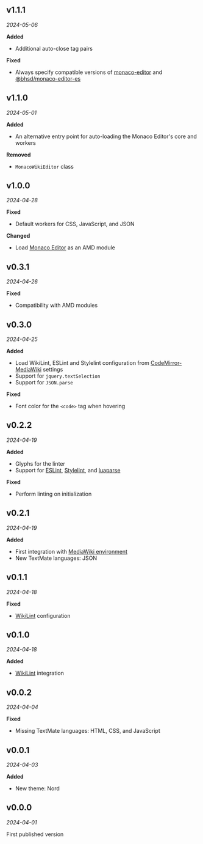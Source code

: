 ## v1.1.1

*2024-05-06*

**Added**

- Additional auto-close tag pairs

**Fixed**

- Always specify compatible versions of [monaco-editor](https://www.npmjs.com/package/monaco-editor) and [@bhsd/monaco-editor-es](https://www.npmjs.com/package/@bhsd/monaco-editor-es)

## v1.1.0

*2024-05-01*

**Added**

- An alternative entry point for auto-loading the Monaco Editor's core and workers

**Removed**

- `MonacoWikiEditor` class

## v1.0.0

*2024-04-28*

**Fixed**

- Default workers for CSS, JavaScript, and JSON

**Changed**

- Load [Monaco Editor](https://microsoft.github.io/monaco-editor/) as an AMD module

## v0.3.1

*2024-04-26*

**Fixed**

- Compatibility with AMD modules

## v0.3.0

*2024-04-25*

**Added**

- Load WikiLint, ESLint and Stylelint configuration from [CodeMirror-MediaWiki](https://www.npmjs.com/package/@bhsd/codemirror-mediawiki) settings
- Support for `jquery.textSelection`
- Support for `JSON.parse`

**Fixed**

- Font color for the `<code>` tag when hovering

## v0.2.2

*2024-04-19*

**Added**

- Glyphs for the linter
- Support for [ESLint](https://eslint.org/), [Stylelint](https://stylelint.io/), and [luaparse](https://npmjs.com/package/luaparse)

**Fixed**

- Perform linting on initialization

## v0.2.1

*2024-04-19*

**Added**

- First integration with [MediaWiki environment](https://doc.wikimedia.org/mediawiki-core/master/js/)
- New TextMate languages: JSON

## v0.1.1

*2024-04-18*

**Fixed**

- [WikiLint](https://github.com/bhsd-harry/wikiparser-node) configuration

## v0.1.0

*2024-04-18*

**Added**

- [WikiLint](https://github.com/bhsd-harry/wikiparser-node) integration

## v0.0.2

*2024-04-04*

**Fixed**

- Missing TextMate languages: HTML, CSS, and JavaScript

## v0.0.1

*2024-04-03*

**Added**

- New theme: Nord

## v0.0.0

*2024-04-01*

First published version
